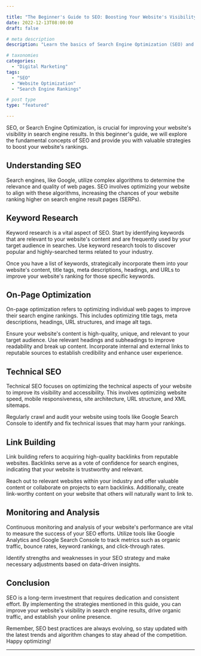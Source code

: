 ```yaml
---

title: "The Beginner's Guide to SEO: Boosting Your Website's Visibility"
date: 2022-12-13T08:00:00
draft: false

# meta description
description: "Learn the basics of Search Engine Optimization (SEO) and discover effective strategies to increase your website's visibility in search engine results."

# taxonomies
categories:
  - "Digital Marketing"
tags:
  - "SEO"
  - "Website Optimization"
  - "Search Engine Rankings"

# post type
type: "featured"

---
```


SEO, or Search Engine Optimization, is crucial for improving your website's visibility in search engine results. In this beginner's guide, we will explore the fundamental concepts of SEO and provide you with valuable strategies to boost your website's rankings.

## Understanding SEO

Search engines, like Google, utilize complex algorithms to determine the relevance and quality of web pages. SEO involves optimizing your website to align with these algorithms, increasing the chances of your website ranking higher on search engine result pages (SERPs).

## Keyword Research

Keyword research is a vital aspect of SEO. Start by identifying keywords that are relevant to your website's content and are frequently used by your target audience in searches. Use keyword research tools to discover popular and highly-searched terms related to your industry.

Once you have a list of keywords, strategically incorporate them into your website's content, title tags, meta descriptions, headings, and URLs to improve your website's ranking for those specific keywords.

## On-Page Optimization

On-page optimization refers to optimizing individual web pages to improve their search engine rankings. This includes optimizing title tags, meta descriptions, headings, URL structures, and image alt tags.

Ensure your website's content is high-quality, unique, and relevant to your target audience. Use relevant headings and subheadings to improve readability and break up content. Incorporate internal and external links to reputable sources to establish credibility and enhance user experience.

## Technical SEO

Technical SEO focuses on optimizing the technical aspects of your website to improve its visibility and accessibility. This involves optimizing website speed, mobile responsiveness, site architecture, URL structure, and XML sitemaps.

Regularly crawl and audit your website using tools like Google Search Console to identify and fix technical issues that may harm your rankings.

## Link Building

Link building refers to acquiring high-quality backlinks from reputable websites. Backlinks serve as a vote of confidence for search engines, indicating that your website is trustworthy and relevant.

Reach out to relevant websites within your industry and offer valuable content or collaborate on projects to earn backlinks. Additionally, create link-worthy content on your website that others will naturally want to link to.

## Monitoring and Analysis

Continuous monitoring and analysis of your website's performance are vital to measure the success of your SEO efforts. Utilize tools like Google Analytics and Google Search Console to track metrics such as organic traffic, bounce rates, keyword rankings, and click-through rates.

Identify strengths and weaknesses in your SEO strategy and make necessary adjustments based on data-driven insights.

## Conclusion

SEO is a long-term investment that requires dedication and consistent effort. By implementing the strategies mentioned in this guide, you can improve your website's visibility in search engine results, drive organic traffic, and establish your online presence.

Remember, SEO best practices are always evolving, so stay updated with the latest trends and algorithm changes to stay ahead of the competition. Happy optimizing!

---

